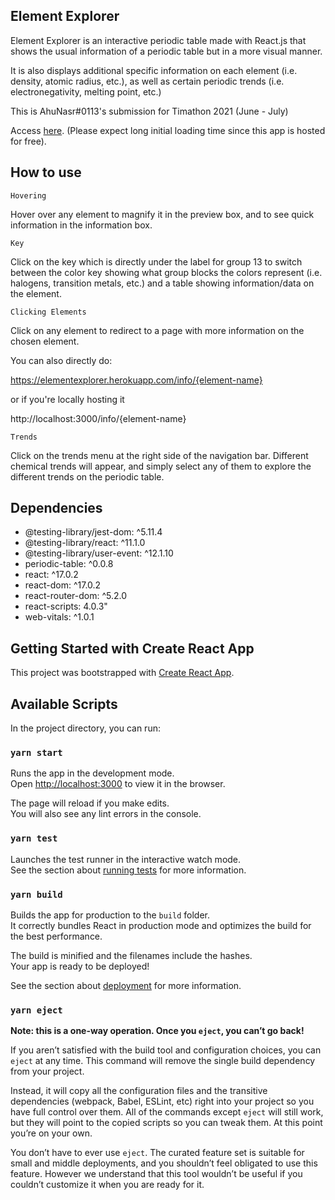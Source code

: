 ## Element Explorer

Element Explorer is an interactive periodic table made with React.js that shows the usual information of a periodic table but in a more visual manner.

It is also displays additional specific information on each element (i.e. density, atomic radius, etc.), as well as certain periodic trends (i.e. electronegativity, melting point, etc.)

This is AhuNasr#0113's submission for Timathon 2021 (June - July)

Access [here](https://elementexplorer.herokuapp.com/).
(Please expect long initial loading time since this app is hosted for free).

## How to use

`Hovering`

Hover over any element to magnify it in the preview box, and to see quick information in the information box.

`Key`

Click on the key which is directly under the label for group 13 to switch between the color key showing what group blocks the colors represent (i.e. halogens, transition metals, etc.) and a table showing information/data on the element. 

`Clicking Elements`

Click on any element to redirect to a page with more information on the chosen element.

You can also directly do:

https://elementexplorer.herokuapp.com/info/{element-name}

or if you're locally hosting it

http://localhost:3000/info/{element-name}

`Trends`

Click on the trends menu at the right side of the navigation bar. Different chemical trends will appear, and simply select any of them to explore the different trends on the periodic table.

## Dependencies

- @testing-library/jest-dom: ^5.11.4
- @testing-library/react: ^11.1.0
- @testing-library/user-event: ^12.1.10
- periodic-table: ^0.0.8
- react: ^17.0.2
- react-dom: ^17.0.2
- react-router-dom: ^5.2.0
- react-scripts: 4.0.3"
- web-vitals: ^1.0.1


## Getting Started with Create React App

This project was bootstrapped with [Create React App](https://github.com/facebook/create-react-app).

## Available Scripts

In the project directory, you can run:

### `yarn start`

Runs the app in the development mode.\
Open [http://localhost:3000](http://localhost:3000) to view it in the browser.

The page will reload if you make edits.\
You will also see any lint errors in the console.

### `yarn test`

Launches the test runner in the interactive watch mode.\
See the section about [running tests](https://facebook.github.io/create-react-app/docs/running-tests) for more information.

### `yarn build`

Builds the app for production to the `build` folder.\
It correctly bundles React in production mode and optimizes the build for the best performance.

The build is minified and the filenames include the hashes.\
Your app is ready to be deployed!

See the section about [deployment](https://facebook.github.io/create-react-app/docs/deployment) for more information.

### `yarn eject`

**Note: this is a one-way operation. Once you `eject`, you can’t go back!**

If you aren’t satisfied with the build tool and configuration choices, you can `eject` at any time. This command will remove the single build dependency from your project.

Instead, it will copy all the configuration files and the transitive dependencies (webpack, Babel, ESLint, etc) right into your project so you have full control over them. All of the commands except `eject` will still work, but they will point to the copied scripts so you can tweak them. At this point you’re on your own.

You don’t have to ever use `eject`. The curated feature set is suitable for small and middle deployments, and you shouldn’t feel obligated to use this feature. However we understand that this tool wouldn’t be useful if you couldn’t customize it when you are ready for it.